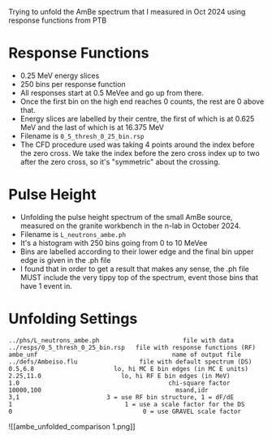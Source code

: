 Trying to unfold the AmBe spectrum that I measured in Oct 2024 using response functions from PTB

# Response Functions
- 0.25 MeV energy slices
- 250 bins per response function
- All responses start at 0.5 MeVee and go up from there.
- Once the first bin on the high end reaches 0 counts, the rest are 0 above that.
- Energy slices are labelled by their centre, the first of which is at 0.625 MeV and the last of which is at 16.375 MeV
- Filename is `0_5_thresh_0_25_bin.rsp`
- The CFD procedure used was taking 4 points around the index before the zero cross. We take the index before the zero cross index up to two after the zero cross, so it's "symmetric" about the crossing.


# Pulse Height
- Unfolding the pulse height spectrum of the small AmBe source, measured on the granite workbench in the n-lab in October 2024. 
- Filename is `L_neutrons_ambe.ph`
- It's a histogram with 250 bins going from 0 to 10 MeVee
- Bins are labelled according to their lower edge and the final bin upper edge is given in the .ph file
- I found that in order to get a result that makes any sense, the .ph file MUST include the very tippy top of the spectrum, event those bins that have 1 event in.

# Unfolding Settings

```
../phs/L_neutrons_ambe.ph                       file with data
../resps/0_5_thresh_0_25_bin.rsp   file with response functions (RF)
ambe_unf                                     name of output file
../defs/Ambeiso.flu                 file with default spectrum (DS)
0.5,6.8                      lo, hi MC E bin edges (in MC E units)
2.25,11.0                      lo, hi RF E bin edges (in MeV) 
1.0                                         chi-square factor
10000,100                                     msand,idr
3,1                        3 = use RF bin structure, 1 = dF/dE
1                               1 = use a scale factor for the DS
0                                    0 = use GRAVEL scale factor
```


![[ambe_unfolded_comparison 1.png]]